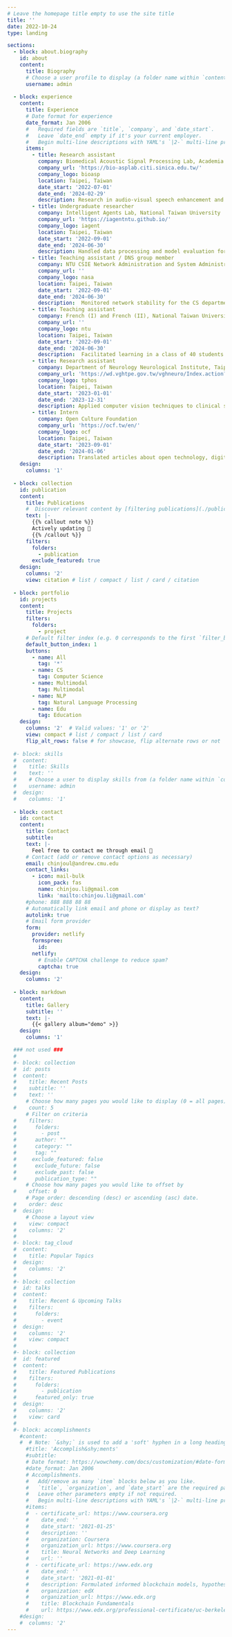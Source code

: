 ```yaml
---
# Leave the homepage title empty to use the site title
title: ''
date: 2022-10-24
type: landing

sections:
  - block: about.biography
    id: about
    content:
      title: Biography
      # Choose a user profile to display (a folder name within `content/authors/`)
      username: admin
  
  - block: experience
    content:
      title: Experience
      # Date format for experience
      date_format: Jan 2006
      #   Required fields are `title`, `company`, and `date_start`.
      #   Leave `date_end` empty if it's your current employer.
      #   Begin multi-line descriptions with YAML's `|2-` multi-line prefix.
      items:
        - title: Research assistant
          company: Biomedical Acoustic Signal Processing Lab, Academia Sinica
          company_url: 'https://bio-asplab.citi.sinica.edu.tw/'
          company_logo: bioasp
          location: Taipei, Taiwan
          date_start: '2022-07-01'
          date_end: '2024-02-29'
          description: Research in audio-visual speech enhancement and speaker diarization, supervised by Dr. Yu Tsao and Dr. Jen-Cheng Hou.
        - title: Undergraduate researcher
          company: Intelligent Agents Lab, National Taiwan University
          company_url: 'https://iagentntu.github.io/'
          company_logo: iagent
          location: Taipei, Taiwan
          date_start: '2022-09-01'
          date_end: '2024-06-30'
          description: Handled data processing and model evaluation for Traditional Chinese LLM development under supervision of Prof. Jane Yung-Jen Hsu.
        - title: Teaching assistant / DNS group member
          company: NTU CSIE Network Administration and System Administration Team, National Taiwan University
          company_url: ''
          company_logo: nasa
          location: Taipei, Taiwan
          date_start: '2022-09-01'
          date_end: '2024-06-30'
          description:  Monitored network stability for the CS department and guided new members.
        - title: Teaching assistant
          company: French (I) and French (II), National Taiwan University
          company_url: ''
          company_logo: ntu
          location: Taipei, Taiwan
          date_start: '2022-09-01'
          date_end: '2024-06-30'
          description:  Facilitated learning in a class of 40 students with TA from France.
        - title: Research assistant
          company: Department of Neurology Neurological Institute, Taipei Veterans General Hospital
          company_url: 'https://wd.vghtpe.gov.tw/vghneuro/Index.action?mlangloc=en_US'
          company_logo: tphos
          location: Taipei, Taiwan
          date_start: '2023-01-01'
          date_end: '2023-12-31'
          description: Applied computer vision techniques to clinical seizure recording, including action recognition and privacy protection.
        - title: Intern
          company: Open Culture Foundation
          company_url: 'https://ocf.tw/en/'
          company_logo: ocf
          location: Taipei, Taiwan
          date_start: '2023-09-01'
          date_end: '2024-01-06'
          description: Translated articles about open technology, digital rights, and internet freedom.
    design:
      columns: '1'
    
  - block: collection
    id: publication
    content:
      title: Publications
      #  Discover relevant content by [filtering publications](./publication/).
      text: |-
        {{% callout note %}}
        Actively updating 💼
        {{% /callout %}}
      filters:
        folders:
          - publication
        exclude_featured: true
    design:
      columns: '2'
      view: citation # list / compact / list / card / citation
  
  - block: portfolio
    id: projects
    content:
      title: Projects
      filters:
        folders:
          - project
      # Default filter index (e.g. 0 corresponds to the first `filter_button` instance below).
      default_button_index: 1
      buttons:
        - name: All
          tag: '*'
        - name: CS
          tag: Computer Science
        - name: Multimodal
          tag: Multimodal
        - name: NLP
          tag: Natural Language Processing
        - name: Edu
          tag: Education
    design:
      columns: '2'  # Valid values: '1' or '2'
      view: compact # list / compact / list / card
      flip_alt_rows: false # for showcase, flip alternate rows or not
  
  #- block: skills
  #  content:
  #    title: Skills
  #    text: ''
  #    # Choose a user to display skills from (a folder name within `content/authors/`)
  #    username: admin
  #  design:
  #    columns: '1'
  
  - block: contact
    id: contact
    content:
      title: Contact
      subtitle:
      text: |-
        Feel free to contact me through email 📨
      # Contact (add or remove contact options as necessary)
      email: chinjoul@andrew.cmu.edu
      contact_links:
        - icon: mail-bulk
          icon_pack: fas
          name: chinjou.li@gmail.com
          link: 'mailto:chinjou.li@gmail.com'
      #phone: 888 888 88 88
      # Automatically link email and phone or display as text?
      autolink: true
      # Email form provider
      form:
        provider: netlify
        formspree:
          id:
        netlify:
          # Enable CAPTCHA challenge to reduce spam?
          captcha: true
    design:
      columns: '2'
  
  - block: markdown
    content:
      title: Gallery
      subtitle: ''
      text: |-
        {{< gallery album="demo" >}}
    design:
      columns: '1'

  ### not used ###
  #
  #- block: collection
  #  id: posts
  #  content:
  #    title: Recent Posts
  #    subtitle: ''
  #    text: ''
      # Choose how many pages you would like to display (0 = all pages)
  #    count: 5
      # Filter on criteria
  #    filters:
  #      folders:
  #        - post
  #      author: ""
  #      category: ""
  #      tag: ""
  #     exclude_featured: false
  #      exclude_future: false
  #      exclude_past: false
  #      publication_type: ""
      # Choose how many pages you would like to offset by
  #    offset: 0
      # Page order: descending (desc) or ascending (asc) date.
  #    order: desc
  #  design:
      # Choose a layout view
  #    view: compact
  #    columns: '2'
  #
  #- block: tag_cloud
  #  content:
  #    title: Popular Topics
  #  design:
  #    columns: '2'
  #
  #- block: collection
  #  id: talks
  #  content:
  #    title: Recent & Upcoming Talks
  #    filters:
  #      folders:
  #        - event
  #  design:
  #    columns: '2'
  #    view: compact
  #
  #- block: collection
  #  id: featured
  #  content:
  #    title: Featured Publications
  #    filters:
  #      folders:
  #        - publication
  #      featured_only: true
  #  design:
  #    columns: '2'
  #    view: card
  #
  #- block: accomplishments
    #content:
    #  # Note: `&shy;` is used to add a 'soft' hyphen in a long heading.
      #title: 'Accomplish&shy;ments'
      #subtitle:
      # Date format: https://wowchemy.com/docs/customization/#date-format
      #date_format: Jan 2006
      # Accomplishments.
      #   Add/remove as many `item` blocks below as you like.
      #   `title`, `organization`, and `date_start` are the required parameters.
      #   Leave other parameters empty if not required.
      #   Begin multi-line descriptions with YAML's `|2-` multi-line prefix.
      #items:
      #  - certificate_url: https://www.coursera.org
      #    date_end: ''
      #    date_start: '2021-01-25'
      #    description: ''
      #    organization: Coursera
      #    organization_url: https://www.coursera.org
      #    title: Neural Networks and Deep Learning
      #    url: ''
      #  - certificate_url: https://www.edx.org
      #    date_end: ''
      #    date_start: '2021-01-01'
      #    description: Formulated informed blockchain models, hypotheses, and use cases.
      #    organization: edX
      #    organization_url: https://www.edx.org
      #    title: Blockchain Fundamentals
      #    url: https://www.edx.org/professional-certificate/uc-berkeleyx-blockchain-fundamentals
    #design:
    #  columns: '2'
---
```

